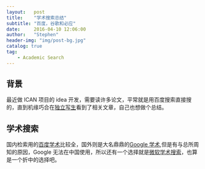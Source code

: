 ```yaml
---
layout:   post
title:    "学术搜索总结"
subtitle: "百度，谷歌和必应"
date:     2016-04-10 12:06:00
author:   "Stephen"
header-img: "img/post-bg.jpg"
catalog: true
tag:
    - Academic Search
---
```


## 背景

最近做 ICAN 项目的 idea 开发，需要读许多论文，平常就是用百度搜索直接搜的，直到机缘巧合在[独立写生](http://cnfeat.com/blog/2016/04/05/find-paper/)看到了相关文章，自己也想做个总结。

## 学术搜索

国内检索用的[百度学术]()比较全，国外则是大名鼎鼎的[Google 学术](),但是有与总所周知的原因，Google 无法在中国使用，所以还有一个选择就是[微软学术搜索](http://www.bing.com/academic/)，也算是一个折中的选择吧。
